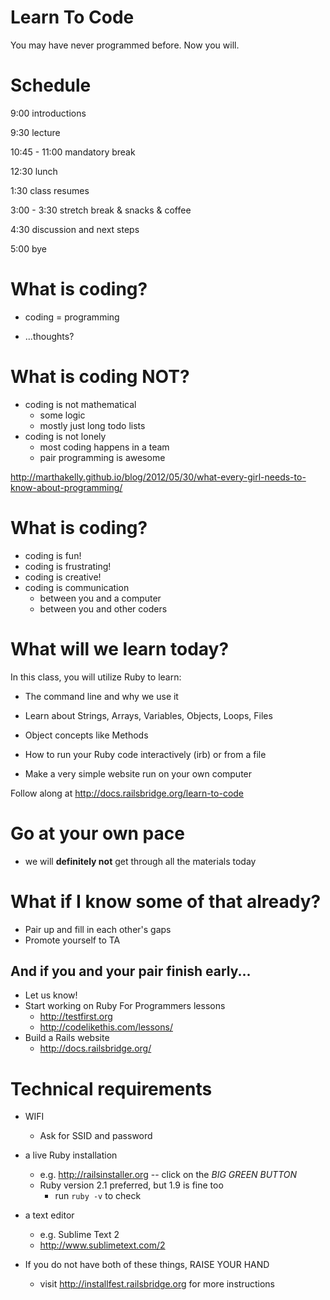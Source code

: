 # Learn To Code

You may have never programmed before. Now you will.

# Schedule

9:00 introductions

9:30 lecture

10:45 - 11:00 mandatory break

12:30 lunch

1:30 class resumes

3:00 - 3:30 stretch break & snacks & coffee

4:30 discussion and next steps

5:00 bye

# What is coding?

* coding = programming

* ...thoughts?

# What is coding NOT?

* coding is not mathematical
  * some logic
  * mostly just long todo lists
* coding is not lonely
  * most coding happens in a team
  * pair programming is awesome

<http://marthakelly.github.io/blog/2012/05/30/what-every-girl-needs-to-know-about-programming/>

# What is coding?

* coding is fun!
* coding is frustrating!
* coding is creative!
* coding is communication
  * between you and a computer
  * between you and other coders

# What will we learn today?

In this class, you will utilize Ruby to learn:

*  The command line and why we use it
*  Learn about Strings, Arrays, Variables, Objects, Loops, Files
*  Object concepts like Methods

*  How to run your Ruby code interactively (irb) or from a file
*  Make a very simple website run on your own computer

Follow along at http://docs.railsbridge.org/learn-to-code

# Go at your own pace

* we will **definitely not** get through all the materials today

# What if I know some of that already?

* Pair up and fill in each other's gaps
* Promote yourself to TA

## And if you and your pair finish early...

* Let us know!
* Start working on Ruby For Programmers lessons
  * http://testfirst.org
  * http://codelikethis.com/lessons/
* Build a Rails website
  * http://docs.railsbridge.org/

# Technical requirements

* WIFI
  * Ask for SSID and password
* a live Ruby installation
  * e.g. http://railsinstaller.org -- click on the *BIG GREEN BUTTON*
  * Ruby version 2.1 preferred, but 1.9 is fine too
    * run `ruby -v` to check
* a text editor
  * e.g. Sublime Text 2
  * http://www.sublimetext.com/2

* If you do not have both of these things, RAISE YOUR HAND
  * visit http://installfest.railsbridge.org for more instructions


